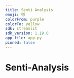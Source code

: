 ```yaml
---
title: Senti Analysis
emoji: 😻
colorFrom: purple
colorTo: yellow
sdk: streamlit
sdk_version: 1.19.0
app_file: app.py
pinned: false
---
```


# Senti-Analysis

